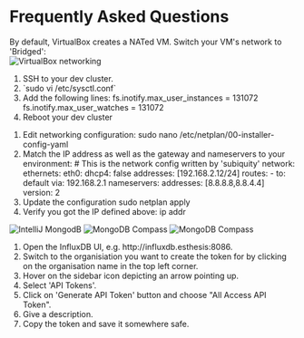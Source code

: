 # Frequently Asked Questions

<deflist collapsible="true">
 	<def title="I am using VirtualBox and the IP address my VM gets is not accessible from my machine">
        By default, VirtualBox creates a NATed VM. Switch your VM's network to 'Bridged':<br/>
		<img src="vbox-bridged.png" alt="VirtualBox networking"/>
    </def>
	<def title="On my dev cluster I get 'Too many open files' when I try to follow logs.">	
		<ol>
			<li>SSH to your dev cluster.</li>
			<li>`sudo vi /etc/sysctl.conf`</li>
			<li>Add the following lines:
				<code-block>
					fs.inotify.max_user_instances = 131072
					fs.inotify.max_user_watches = 131072
				</code-block>
			</li>
			<li>Reboot your dev cluster</li>
		</ol>
	</def>
	<def title="How to set a static IP in Ubuntu Server 23.04">
		<ol>
			<li>
				Edit networking configuration:
				<code-block>
				sudo nano /etc/netplan/00-installer-config-yaml
				</code-block>
			</li>
			<li>
				Match the IP address as well as the gateway and nameservers to your environment:
				<code-block>
				# This is the network config written by 'subiquity'
				network:
				 ethernets:
					eth0:
					  dhcp4: false
					  addresses: [192.168.2.12/24]
					  routes:
					   - to: default
						 via: 192.168.2.1
					  nameservers:
					   addresses: [8.8.8.8,8.8.4.4]
				 version: 2
				</code-block>
			</li>
			<li>
				Update the configuration
				<code-block>
				sudo netplan apply
				</code-block>
			</li>
			<li>
				Verify you got the IP defined above:
				<code-block>
				ip addr
				</code-block>
			</li>
		</ol>
	</def>
	<def title="How to connect IntelliJ to MongoDB">
		<img src="Data_Sources_and_Drivers.png" alt="IntelliJ MongodB"/>
	</def>
	<def title="How to connect to MongoDB from MongoDB Compass">
		<img src="compass1.png" alt="MongoDB Compass"/>
		<img src="compass2.png" alt="MongoDB Compass"/>
	</def>
	<def title="How to create a token in InfluxDB">
		<ol>
			<li>Open the InfluxDB UI, e.g. http://influxdb.esthesis:8086.</li>
			<li>Switch to the organisiation you want to create the token for by clicking on the organisation name
			in the top left corner.</li>
			<li>Hover on the sidebar icon depicting an arrow pointing up.</li>
			<li>Select 'API Tokens'.</li>
			<li>Click on 'Generate API Token' button and choose "All Access API Token".</li>
			<li>Give a description.</li>
			<li>Copy the token and save it somewhere safe.</li>	
		</ol>
	</def>
</deflist>
